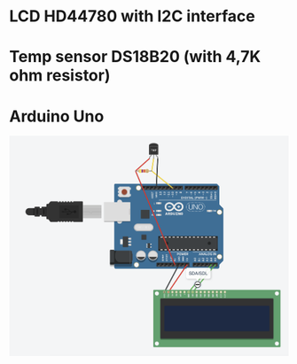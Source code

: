 # LCD HD44780 with I2C interface
# Temp sensor DS18B20 (with 4,7K ohm resistor)
# Arduino Uno

![layout](https://github.com/marnowicki/Arduino/blob/master/LCD_DS18x20_Temperature/layout.png?raw=true)

